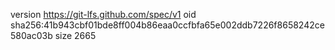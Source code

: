 version https://git-lfs.github.com/spec/v1
oid sha256:41b943cbf01bde8ff004b86eaa0ccfbfa65e002ddb7226f8658242ce580ac03b
size 2665
